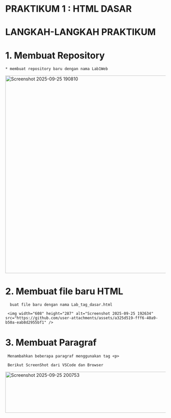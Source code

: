 # PRAKTIKUM 1 : HTML DASAR 

# LANGKAH-LANGKAH PRAKTIKUM 

# 1. Membuat Repository

    * membuat repository baru dengan nama Lab1Web
      
  <img width="786" height="622" alt="Screenshot 2025-09-25 190810" src="https://github.com/user-attachments/assets/7948d39c-f5fa-4516-994b-b83640f410fe" />

# 2. Membuat file baru HTML

      buat file baru dengan nama Lab_tag_dasar.html
   
     <img width="608" height="287" alt="Screenshot 2025-09-25 192634" src="https://github.com/user-attachments/assets/a325d519-fff6-40a9-b50a-eab8d2955bf1" />

# 3. Membuat Paragraf 

     Menambahkan beberapa paragraf menggunakan tag <p>

     Berikut ScreenShot dari VSCode dan Browser

   <img width="877" height="129" alt="Screenshot 2025-09-25 200753" src="https://github.com/user-attachments/assets/6b23a737-4032-4b39-9461-706d29640f14" />

   


